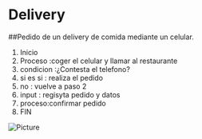 # Delivery
##Pedido de un delivery de comida mediante un celular.
1. Inicio
2. Proceso :coger el celular y llamar al restaurante
3. condicion :¿Contesta el telefono?
4. si es si : realiza el pedido 
5. no : vuelve a paso 2
6. input : regisyta pedido y datos
7. proceso:confirmar pedido
8. FIN

![Picture](http://1.1m.yt/z0HixR9.jpg)
